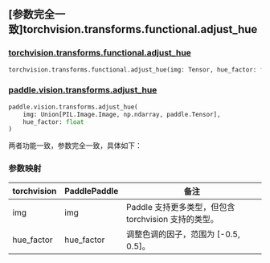 ## [参数完全一致]torchvision.transforms.functional.adjust_hue

### [torchvision.transforms.functional.adjust_hue](https://pytorch.org/vision/main/generated/torchvision.transforms.functional.adjust_hue.html)

```python
torchvision.transforms.functional.adjust_hue(img: Tensor, hue_factor: float)
```

### [paddle.vision.transforms.adjust_hue](https://www.paddlepaddle.org.cn/documentation/docs/zh/develop/api/paddle/vision/transforms/adjust_hue_cn.html)

```python
paddle.vision.transforms.adjust_hue(
    img: Union[PIL.Image.Image, np.ndarray, paddle.Tensor], 
    hue_factor: float
)
```

两者功能一致，参数完全一致，具体如下：

### 参数映射

| torchvision | PaddlePaddle | 备注                                     |
| ----------------------------------------------- | ------------------------------------ | ---------------------------------------- |
| img                        | img  | Paddle 支持更多类型，但包含 torchvision 支持的类型。 |
| hue_factor                              | hue_factor                    | 调整色调的因子，范围为 [-0.5, 0.5]。          |
